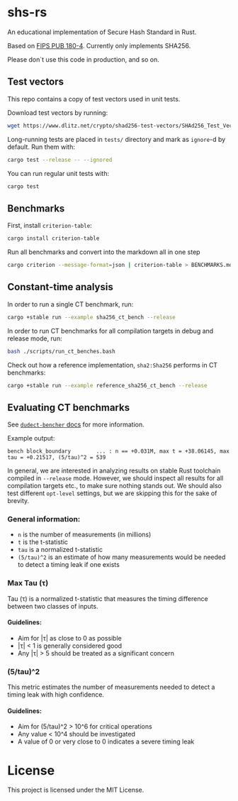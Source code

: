 # shs-rs

An educational implementation of Secure Hash Standard in Rust.

Based on [FIPS PUB 180-4](https://nvlpubs.nist.gov/nistpubs/FIPS/NIST.FIPS.180-4.pdf). Currently only implements SHA256.

Please don`t use this code in production, and so on.

## Test vectors

This repo contains a copy of test vectors used in unit tests.

Download test vectors by running:

```bash
wget https://www.dlitz.net/crypto/shad256-test-vectors/SHAd256_Test_Vectors.txt .
```

Long-running tests are placed in `tests/` directory and mark as `ignore`-d by default. Run them with:

```bash
cargo test --release -- --ignored
```

You can run regular unit tests with:

```bash
cargo test
```

## Benchmarks

First, install `criterion-table`:

```bash
cargo install criterion-table
```

Run all benchmarks and convert into the markdown all in one step

```bash
cargo criterion --message-format=json | criterion-table > BENCHMARKS.md
```

## Constant-time analysis

In order to run a single CT benchmark, run:

```bash
cargo +stable run --example sha256_ct_bench --release
```

In order to run CT benchmarks for all compilation targets in debug and release mode, run:

```bash
bash ./scripts/run_ct_benches.bash 
```

Check out how a reference implementation, `sha2:Sha256` performs in CT benchmarks:

```bash
cargo +stable run --example reference_sha256_ct_bench --release
```

## Evaluating CT benchmarks

See [`dudect-bencher` docs](https://github.com/rozbb/dudect-bencher/#bencher-output) for more information.

Example output:

```
bench block_boundary        ... : n == +0.031M, max t = +38.06145, max tau = +0.21517, (5/tau)^2 = 539
```

In general, we are interested in analyzing results on stable Rust toolchain compiled in `--release` mode. However,
we should inspect all results for all compilation targets etc., to make sure nothing stands out. We should
also test different `opt-level` settings, but we are skipping this for the sake of brevity.

### General information:

- `n` is the number of measurements (in millions)
- `t` is the t-statistic
- `tau` is a normalized t-statistic
- `(5/tau)^2` is an estimate of how many measurements would be needed to detect a timing leak if one exists

### Max Tau (τ)

Tau (τ) is a normalized t-statistic that measures the timing difference between two classes of inputs.

#### Guidelines:

- Aim for |τ| as close to 0 as possible
- |τ| < 1 is generally considered good
- Any |τ| > 5 should be treated as a significant concern

### (5/tau)^2

This metric estimates the number of measurements needed to detect a timing leak with high confidence.

#### Guidelines:

- Aim for (5/tau)^2 > 10^6 for critical operations
- Any value < 10^4 should be investigated
- A value of 0 or very close to 0 indicates a severe timing leak

# License

This project is licensed under the MIT License.